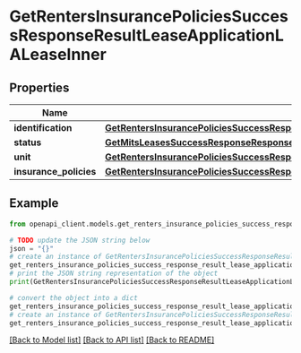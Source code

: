 # GetRentersInsurancePoliciesSuccessResponseResultLeaseApplicationLALeaseInner


## Properties

Name | Type | Description | Notes
------------ | ------------- | ------------- | -------------
**identification** | [**GetRentersInsurancePoliciesSuccessResponseResultLeaseApplicationLALeaseInnerIdentification**](GetRentersInsurancePoliciesSuccessResponseResultLeaseApplicationLALeaseInnerIdentification.md) |  | 
**status** | [**GetMitsLeasesSuccessResponseResponseResultLeaseApplicationLALeaseInnerStatus**](GetMitsLeasesSuccessResponseResponseResultLeaseApplicationLALeaseInnerStatus.md) |  | 
**unit** | [**GetRentersInsurancePoliciesSuccessResponseResultLeaseApplicationLALeaseInnerUnit**](GetRentersInsurancePoliciesSuccessResponseResultLeaseApplicationLALeaseInnerUnit.md) |  | 
**insurance_policies** | [**GetRentersInsurancePoliciesSuccessResponseResultLeaseApplicationLALeaseInnerInsurancePolicies**](GetRentersInsurancePoliciesSuccessResponseResultLeaseApplicationLALeaseInnerInsurancePolicies.md) |  | 

## Example

```python
from openapi_client.models.get_renters_insurance_policies_success_response_result_lease_application_la_lease_inner import GetRentersInsurancePoliciesSuccessResponseResultLeaseApplicationLALeaseInner

# TODO update the JSON string below
json = "{}"
# create an instance of GetRentersInsurancePoliciesSuccessResponseResultLeaseApplicationLALeaseInner from a JSON string
get_renters_insurance_policies_success_response_result_lease_application_la_lease_inner_instance = GetRentersInsurancePoliciesSuccessResponseResultLeaseApplicationLALeaseInner.from_json(json)
# print the JSON string representation of the object
print(GetRentersInsurancePoliciesSuccessResponseResultLeaseApplicationLALeaseInner.to_json())

# convert the object into a dict
get_renters_insurance_policies_success_response_result_lease_application_la_lease_inner_dict = get_renters_insurance_policies_success_response_result_lease_application_la_lease_inner_instance.to_dict()
# create an instance of GetRentersInsurancePoliciesSuccessResponseResultLeaseApplicationLALeaseInner from a dict
get_renters_insurance_policies_success_response_result_lease_application_la_lease_inner_from_dict = GetRentersInsurancePoliciesSuccessResponseResultLeaseApplicationLALeaseInner.from_dict(get_renters_insurance_policies_success_response_result_lease_application_la_lease_inner_dict)
```
[[Back to Model list]](../README.md#documentation-for-models) [[Back to API list]](../README.md#documentation-for-api-endpoints) [[Back to README]](../README.md)


